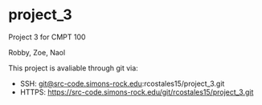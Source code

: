 # project_3

Project 3 for CMPT 100

Robby, Zoe, Naol

This project is avaliable through git via:
- SSH: git@src-code.simons-rock.edu:rcostales15/project_3.git
- HTTPS: https://src-code.simons-rock.edu/git/rcostales15/project_3.git
